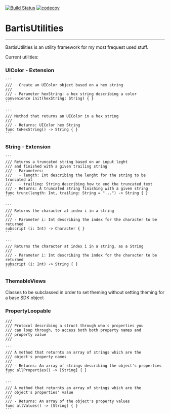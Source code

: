 [![Build Status](https://travis-ci.org/trusk89/BartisUtilities.svg?branch=master)](https://travis-ci.org/trusk89/BartisUtilities) [![codecov](https://codecov.io/gh/trusk89/BartisUtilities/branch/master/graph/badge.svg)](https://codecov.io/gh/trusk89/BartisUtilities)


# BartisUtilities

--------------------

BartisUtilities is an utility framework for my most frequest used stuff.

Current utilities:

### UIColor - Extension
    ```
    ///   Create an UIColor object based on a hex string
    ///
    /// - Parameter hexString: a hex string describing a color
    convenience init(hexString: String) { }
    ```

    ```
    /// Method that returns an UIColor in a hex string
    ///
    /// - Returns: UIColor hex String
    func toHexString() -> String { }
    ```

### String - Extension
    ```
    /// Returns a truncated string based on an input leght
    /// and finished with a given trailing string
    /// - Parameters:
    ///   - length: Int describing the lenght for the string to be truncated at
    ///   - trailing: String describing how to end the truncated text
    /// - Returns: A truncated string finishing with a given string
    func trunc(length: Int, trailing: String = "...") -> String { }
    ```

    ```
    /// Returns the character at index i in a string
    ///
    /// - Parameter i: Int describing the index for the character to be returned
    subscript (i: Int) -> Character { }
    ```

    ```
    /// Returns the character at index i in a string, as a String
    ///
    /// - Parameter i: Int describing the index for the character to be returned
    subscript (i: Int) -> String { }
    ```

### ThemableViews
Classes to be subclassed in order to set theming
without setting theming for a base SDK object

### PropertyLoopable
    ///
    /// Protocol describing a struct through who's properties you
    /// can loop through, to access both both property names and
    /// property value
    ///

    ```
    /// A method that returnts an array of strings which are the
    /// object's property names
    ///
    /// - Returns: An array of strings describing the object's properties
    func allProperties() -> [String] { }
    ```

    ```
    /// A method that returnts an array of strings which are the
    /// object's properties' value
    ///
    /// - Returns: An array of the object's property values
    func allValues() -> [String] { }
    ```

